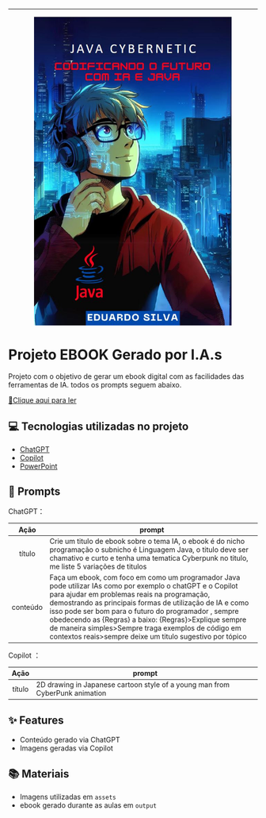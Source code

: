




-------


<p align="center">
<img 
    src="./assets/Cover.jpg"
    width="400"  
/>
</p>

# Projeto EBOOK Gerado por I.A.s


Projeto com o objetivo de gerar um ebook digital com as facilidades das ferramentas de IA. todos os prompts
seguem abaixo.

<a href="output/E-book Java Cybernetic.pdf" title="View PDF now"> 📕Clique aqui para ler</a>

## 💻 Tecnologias utilizadas no projeto

- [ChatGPT](https://chat.openai.com/) 
- [Copilot](https://www.microsoft.com/pt-br/microsoft-copilot)
- [PowerPoint](https://www.microsoft.com/en/microsoft-365/powerpoint)

## 🧠 Prompts


ChatGPT：

|   Ação   | prompt                                                                                                                                                                                                                                                                         |
| :------: | ------------------------------------------------------------------------------------------------------------------------------------------------------------------------------------------------------------------------------------------------------------------------------ |
|  título  | Crie um titulo de ebook sobre o tema IA, o ebook é do nicho programação o subnicho é Linguagem Java, o titulo deve ser chamativo e curto e tenha uma tematica Cyberpunk no titulo, me liste 5 variações de titulos                                                  |
| conteúdo | Faça  um ebook, com foco em como um programador Java pode utilizar IAs como por exemplo o chatGPT e o Copilot para ajudar em problemas reais na programação, demostrando as principais formas de utilização de IA e como isso pode ser bom para o futuro do programador , sempre obedecendo as {Regras} a baixo: {Regras}>Explique sempre de maneira simples>Sempre traga exemplos de código em contextos reais>sempre deixe um titulo sugestivo por tópico

Copilot ：

|  Ação  | prompt                                                                                 |
| :----: | -------------------------------------------------------------------------------------- |
| título |2D drawing in Japanese cartoon style of a young man from CyberPunk animation |

## ✨ Features

- Conteúdo gerado via ChatGPT
- Imagens geradas via Copilot

## 📚 Materiais

- Imagens utilizadas em `assets`
- ebook gerado durante as aulas em `output`


